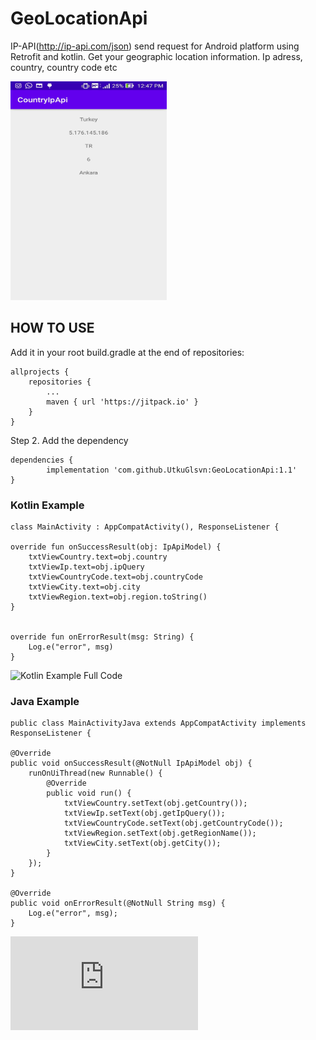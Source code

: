 # GeoLocationApi

IP-API(http://ip-api.com/json) send request  for Android platform using Retrofit and kotlin. Get your geographic location information. Ip adress, country, country code etc

<img src="https://github.com/UtkuGlsvn/GeoLocationApi/blob/master/ExampleApp.jpeg" width="250" height="350">

## HOW TO USE


Add it in your root build.gradle at the end of repositories:

	allprojects {
		repositories {
			...
			maven { url 'https://jitpack.io' }
		}
	}

Step 2. Add the dependency

	dependencies {
	        implementation 'com.github.UtkuGlsvn:GeoLocationApi:1.1'
	}


### Kotlin Example

    class MainActivity : AppCompatActivity(), ResponseListener {

    override fun onSuccessResult(obj: IpApiModel) {
        txtViewCountry.text=obj.country
        txtViewIp.text=obj.ipQuery
        txtViewCountryCode.text=obj.countryCode
        txtViewCity.text=obj.city
        txtViewRegion.text=obj.region.toString()
    }


    override fun onErrorResult(msg: String) {
        Log.e("error", msg)
    }
    
![Kotlin Example Full Code](https://github.com/UtkuGlsvn/GeoLocationApi/blob/master/app/src/main/java/com/foxycode/countryipapi/MainActivity.kt "Kotlin Code Example")    

### Java Example


    public class MainActivityJava extends AppCompatActivity implements ResponseListener {
   
    @Override
    public void onSuccessResult(@NotNull IpApiModel obj) {
        runOnUiThread(new Runnable() {
            @Override
            public void run() {
                txtViewCountry.setText(obj.getCountry());
                txtViewIp.setText(obj.getIpQuery());
                txtViewCountryCode.setText(obj.getCountryCode());
                txtViewRegion.setText(obj.getRegionName());
                txtViewCity.setText(obj.getCity());
            }
        });
    }

    @Override
    public void onErrorResult(@NotNull String msg) {
        Log.e("error", msg);
    }
    
    
    
 ![Java Example Full Code](https://github.com/UtkuGlsvn/GeoLocationApi/blob/master/app/src/main/java/com/foxycode/countryipapi/MainActivityJava.java "Java Code Example")    

